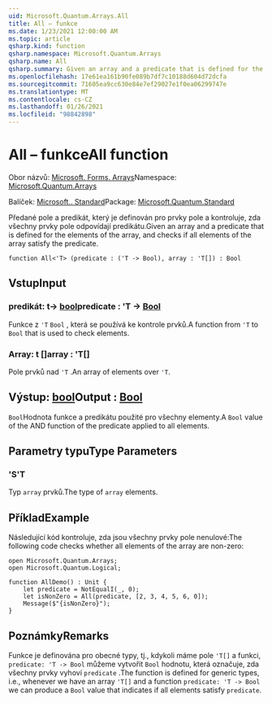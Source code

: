 ```yaml
---
uid: Microsoft.Quantum.Arrays.All
title: All – funkce
ms.date: 1/23/2021 12:00:00 AM
ms.topic: article
qsharp.kind: function
qsharp.namespace: Microsoft.Quantum.Arrays
qsharp.name: All
qsharp.summary: Given an array and a predicate that is defined for the elements of the array, and checks if all elements of the array satisfy the predicate.
ms.openlocfilehash: 17e61ea161b90fe089b7df7c10188d604d72dcfa
ms.sourcegitcommit: 71605ea9cc630e84e7ef29027e1f0ea06299747e
ms.translationtype: MT
ms.contentlocale: cs-CZ
ms.lasthandoff: 01/26/2021
ms.locfileid: "98842898"
---
```

# <a name="all-function"></a><span data-ttu-id="9041b-102">All – funkce</span><span class="sxs-lookup"><span data-stu-id="9041b-102">All function</span></span>

<span data-ttu-id="9041b-103">Obor názvů: [Microsoft. Forms. Arrays](xref:Microsoft.Quantum.Arrays)</span><span class="sxs-lookup"><span data-stu-id="9041b-103">Namespace: [Microsoft.Quantum.Arrays](xref:Microsoft.Quantum.Arrays)</span></span>

<span data-ttu-id="9041b-104">Balíček: [Microsoft.. Standard](https://nuget.org/packages/Microsoft.Quantum.Standard)</span><span class="sxs-lookup"><span data-stu-id="9041b-104">Package: [Microsoft.Quantum.Standard](https://nuget.org/packages/Microsoft.Quantum.Standard)</span></span>


<span data-ttu-id="9041b-105">Předané pole a predikát, který je definován pro prvky pole a kontroluje, zda všechny prvky pole odpovídají predikátu.</span><span class="sxs-lookup"><span data-stu-id="9041b-105">Given an array and a predicate that is defined for the elements of the array, and checks if all elements of the array satisfy the predicate.</span></span>

```qsharp
function All<'T> (predicate : ('T -> Bool), array : 'T[]) : Bool
```


## <a name="input"></a><span data-ttu-id="9041b-106">Vstup</span><span class="sxs-lookup"><span data-stu-id="9041b-106">Input</span></span>

### <a name="predicate--t---bool"></a><span data-ttu-id="9041b-107">predikát: t-> [bool](xref:microsoft.quantum.lang-ref.bool)</span><span class="sxs-lookup"><span data-stu-id="9041b-107">predicate : 'T -> [Bool](xref:microsoft.quantum.lang-ref.bool)</span></span>

<span data-ttu-id="9041b-108">Funkce z `'T` `Bool` , která se používá ke kontrole prvků.</span><span class="sxs-lookup"><span data-stu-id="9041b-108">A function from `'T` to `Bool` that is used to check elements.</span></span>


### <a name="array--t"></a><span data-ttu-id="9041b-109">Array: t []</span><span class="sxs-lookup"><span data-stu-id="9041b-109">array : 'T[]</span></span>

<span data-ttu-id="9041b-110">Pole prvků nad `'T` .</span><span class="sxs-lookup"><span data-stu-id="9041b-110">An array of elements over `'T`.</span></span>



## <a name="output--bool"></a><span data-ttu-id="9041b-111">Výstup: [bool](xref:microsoft.quantum.lang-ref.bool)</span><span class="sxs-lookup"><span data-stu-id="9041b-111">Output : [Bool](xref:microsoft.quantum.lang-ref.bool)</span></span>

<span data-ttu-id="9041b-112">`Bool`Hodnota funkce a predikátu použité pro všechny elementy.</span><span class="sxs-lookup"><span data-stu-id="9041b-112">A `Bool` value of the AND function of the predicate applied to all elements.</span></span>

## <a name="type-parameters"></a><span data-ttu-id="9041b-113">Parametry typu</span><span class="sxs-lookup"><span data-stu-id="9041b-113">Type Parameters</span></span>

### <a name="t"></a><span data-ttu-id="9041b-114">'S</span><span class="sxs-lookup"><span data-stu-id="9041b-114">'T</span></span>

<span data-ttu-id="9041b-115">Typ `array` prvků.</span><span class="sxs-lookup"><span data-stu-id="9041b-115">The type of `array` elements.</span></span>

## <a name="example"></a><span data-ttu-id="9041b-116">Příklad</span><span class="sxs-lookup"><span data-stu-id="9041b-116">Example</span></span>

<span data-ttu-id="9041b-117">Následující kód kontroluje, zda jsou všechny prvky pole nenulové:</span><span class="sxs-lookup"><span data-stu-id="9041b-117">The following code checks whether all elements of the array are non-zero:</span></span>

```qsharp
open Microsoft.Quantum.Arrays;
open Microsoft.Quantum.Logical;

function AllDemo() : Unit {
    let predicate = NotEqualI(_, 0);
    let isNonZero = All(predicate, [2, 3, 4, 5, 6, 0]);
    Message($"{isNonZero}");
}
```

## <a name="remarks"></a><span data-ttu-id="9041b-118">Poznámky</span><span class="sxs-lookup"><span data-stu-id="9041b-118">Remarks</span></span>

<span data-ttu-id="9041b-119">Funkce je definována pro obecné typy, tj., kdykoli máme pole `'T[]` a funkci, `predicate: 'T -> Bool` můžeme vytvořit `Bool` hodnotu, která označuje, zda všechny prvky vyhoví `predicate` .</span><span class="sxs-lookup"><span data-stu-id="9041b-119">The function is defined for generic types, i.e., whenever we have an array `'T[]` and a function `predicate: 'T -> Bool` we can produce a `Bool` value that indicates if all elements satisfy `predicate`.</span></span>